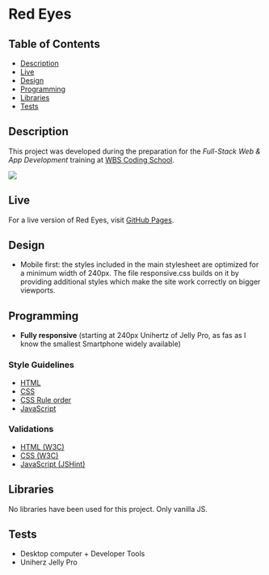 # Red Eyes

## Table of Contents

- [Description](#description)
- [Live](#live)
- [Design](#design)
- [Programming](#programming)
- [Libraries](#libraries)
- [Tests](#tests)

## Description

This project was developed during the preparation for the _Full-Stack Web & App Development_ training at [WBS Coding School](https://www.wbscodingschool.com/).

![](img/demo.gif)

## Live

For a live version of Red Eyes, visit [GitHub Pages](https://vibueno.github.io/redeyes).

## Design

- Mobile first: the styles included in the main stylesheet are optimized for a minimum width of 240px. The file responsive.css builds on it by providing additional styles which make the site work correctly on bigger viewports.

## Programming

- **Fully responsive** (starting at 240px Unihertz of Jelly Pro, as fas as I know the smallest Smartphone widely available)

### Style Guidelines

- [HTML](http://udacity.github.io/frontend-nanodegree-styleguide/index.html)
- [CSS](http://udacity.github.io/frontend-nanodegree-styleguide/css.html)
- [CSS Rule order](https://9elements.com/css-rule-order)
- [JavaScript](http://udacity.github.io/frontend-nanodegree-styleguide/javascript.html)

### Validations

- [HTML (W3C)](https://validator.w3.org)
- [CSS (W3C)](https://jigsaw.w3.org/css-validator)
- [JavaScript (JSHint)](https://jshint.com)

## Libraries

No libraries have been used for this project. Only vanilla JS.

## Tests

- Desktop computer + Developer Tools
- Uniherz Jelly Pro
